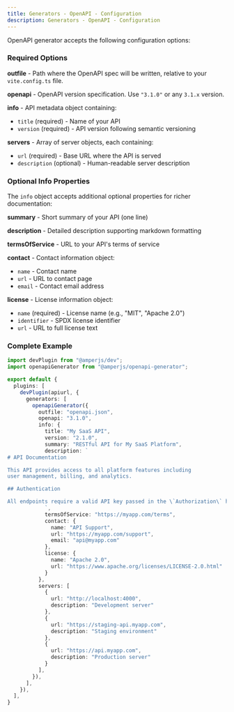 ```yaml
---
title: Generators - OpenAPI - Configuration
description: Generators - OpenAPI - Configuration
---
```


OpenAPI generator accepts the following configuration options:

### Required Options

**outfile** - Path where the OpenAPI spec will be written, relative to your `vite.config.ts` file.

**openapi** - OpenAPI version specification. Use `"3.1.0"` or any `3.1.x` version.

**info** - API metadata object containing:
- `title` (required) - Name of your API
- `version` (required) - API version following semantic versioning

**servers** - Array of server objects, each containing:
- `url` (required) - Base URL where the API is served
- `description` (optional) - Human-readable server description

### Optional Info Properties

The `info` object accepts additional optional properties for richer documentation:

**summary** - Short summary of your API (one line)

**description** - Detailed description supporting markdown formatting

**termsOfService** - URL to your API's terms of service

**contact** - Contact information object:
- `name` - Contact name
- `url` - URL to contact page
- `email` - Contact email address

**license** - License information object:
- `name` (required) - License name (e.g., "MIT", "Apache 2.0")
- `identifier` - SPDX license identifier
- `url` - URL to full license text

### Complete Example

```typescript
import devPlugin from "@amperjs/dev";
import openapiGenerator from "@amperjs/openapi-generator";

export default {
  plugins: [
    devPlugin(apiurl, {
      generators: [
        openapiGenerator({
          outfile: "openapi.json",
          openapi: "3.1.0",
          info: {
            title: "My SaaS API",
            version: "2.1.0",
            summary: "RESTful API for My SaaS Platform",
            description: `
# API Documentation

This API provides access to all platform features including
user management, billing, and analytics.

## Authentication

All endpoints require a valid API key passed in the \`Authorization\` header.
            `,
            termsOfService: "https://myapp.com/terms",
            contact: {
              name: "API Support",
              url: "https://myapp.com/support",
              email: "api@myapp.com"
            },
            license: {
              name: "Apache 2.0",
              url: "https://www.apache.org/licenses/LICENSE-2.0.html"
            }
          },
          servers: [
            {
              url: "http://localhost:4000",
              description: "Development server"
            },
            {
              url: "https://staging-api.myapp.com",
              description: "Staging environment"
            },
            {
              url: "https://api.myapp.com",
              description: "Production server"
            }
          ],
        }),
      ],
    }),
  ],
}
```

